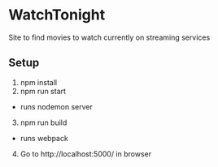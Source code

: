 # WatchTonight
Site to find movies to watch currently on streaming services
## Setup
1. npm install
2. npm run start 
  * runs nodemon server
3. npm run build
  * runs webpack
4. Go to http://localhost:5000/ in browser
